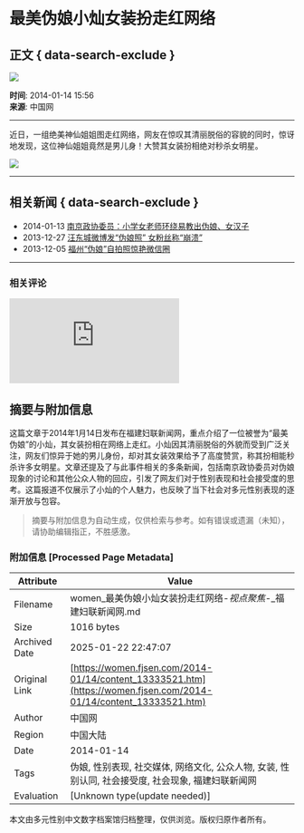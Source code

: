 # 最美伪娘小灿女装扮走红网络

## 正文 { data-search-exclude }


![](../../../Outreach/25012.files/20110120-hl-banner-a.gif)

**时间**: 2014-01-14 15:56  
**来源**: 中国网  

---

近日，一组绝美神仙姐姐图走红网络，网友在惊叹其清丽脱俗的容貌的同时，惊讶地发现，这位神仙姐姐竟然是男儿身！大赞其女装扮相绝对秒杀女明星。

![](../../attachement/jpg/site2/20140114/001aa02cb92a143f33fb5f.jpg)

---

## 相关新闻 { data-search-exclude }

- 2014-01-13 [南京政协委员：小学女老师环绕易教出伪娘、女汉子](http://news.fjsen.com/2014-01/13/content_13321423.htm)
- 2013-12-27 [汪东城微博发“伪娘照” 女粉丝称“崩溃”](http://taihai.fjsen.com/2013-12/27/content_13233601.htm)
- 2013-12-05 [福州“伪娘”自拍照惊艳微信圈](http://fz.fjsen.com/2013-12/05/content_13097070.htm)

---

### 相关评论

![](http://stat.fjsen.com:81/mysql/count/abceffgh/abceffgh.php)
<!-- tcd_original_link https://women.fjsen.com/2014-01/14/content_13333521.htm -->


## 摘要与附加信息

<!-- tcd_abstract -->
这篇文章于2014年1月14日发布在福建妇联新闻网，重点介绍了一位被誉为“最美伪娘”的小灿，其女装扮相在网络上走红。小灿因其清丽脱俗的外貌而受到广泛关注，网友们惊异于她的男儿身份，却对其女装效果给予了高度赞赏，称其扮相能秒杀许多女明星。文章还提及了与此事件相关的多条新闻，包括南京政协委员对伪娘现象的讨论和其他公众人物的回应，引发了网友们对于性别表现和社会接受度的思考。这篇报道不仅展示了小灿的个人魅力，也反映了当下社会对多元性别表现的逐渐开放与包容。
<!-- tcd_abstract_end -->

> 摘要与附加信息为自动生成，仅供检索与参考。如有错误或遗漏（未知），请协助编辑指正，不胜感激。

### 附加信息 [Processed Page Metadata]

| Attribute       | Value                                  |
|-----------------|----------------------------------------|
| Filename        | women_最美伪娘小灿女装扮走红网络-_视点聚焦_-_福建妇联新闻网.md                             |
| Size            | 1016 bytes                           |
| Archived Date   | 2025-01-22 22:47:07                             |
| Original Link   | [https://women.fjsen.com/2014-01/14/content_13333521.htm](https://women.fjsen.com/2014-01/14/content_13333521.htm)                       |
| Author          | 中国网                               |
| Region          | 中国大陆                               |
| Date            | 2014-01-14                                 |
| Tags            | 伪娘, 性别表现, 社交媒体, 网络文化, 公众人物, 女装, 性别认同, 社会接受度, 社会现象, 福建妇联新闻网                                 |
| Evaluation            | [Unknown type(update needed)]                                 |
<!-- tcd_table_end -->

本文由多元性别中文数字档案馆归档整理，仅供浏览。版权归原作者所有。
